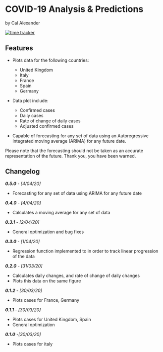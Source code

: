 # COVID-19 Analysis & Predictions
by Cal Alexander

[![time tracker](https://wakatime.com/badge/github/CallumAlexander/COVID-19-Analysis.svg)](https://wakatime.com/badge/github/CallumAlexander/COVID-19-Analysis)

## Features

* Plots data for the following countries:
    * United Kingdom
    * Italy
    * France
    * Spain
    * Germany
    
* Data plot include:
    * Confirmed cases
    * Daily cases
    * Rate of change of daily cases
    * Adjusted confirmed cases
    
* Capable of forecasting for any set of data using an Autoregressive Integrated moving average (ARIMA) for any future date.


Please note that the forecasting should not be taken as an accurate representation of the future. Thank you, you have been warned.


## Changelog

_**0.5.0** - [4/04/20]_

* Forecasting for any set of data using ARIMA for any future date

_**0.4.0** - [4/04/20]_

* Calculates a moving average for any set of data

_**0.3.1** - [2/04/20]_

* General optimization and bug fixes 

_**0.3.0** - [1/04/20]_ 

* Regression function implemented to in order to track linear progression of the data

_**0.2.0** - [31/03/20]_ 

* Calculates daily changes, and rate of change of daily changes
* Plots this data on the same figure

_**0.1.2** - [30/03/20]_ 

* Plots cases for France, Germany

_**0.1.1** - [30/03/20]_ 

* Plots cases for United Kingdom, Spain
* General optimization

_**0.1.0**  -[30/03/20]_ 

* Plots cases for italy  